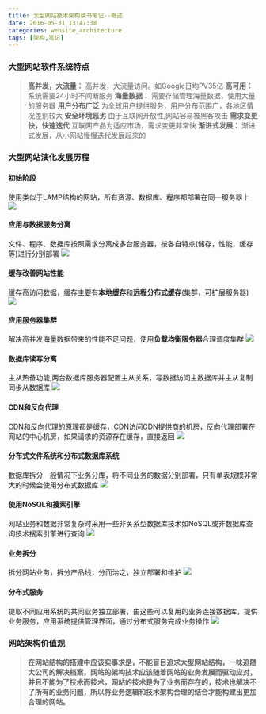 ```yaml
---
title: 大型网站技术架构读书笔记--概述
date: 2016-05-31 13:47:38
categories: website_architecture
tags: [架构,笔记]
---
```


### 大型网站软件系统特点
>**高并发，大流量：** 高并发，大流量访问。如Google日均PV35亿
**高可用：** 系统需要24小时不间断服务
**海量数据：** 需要存储管理海量数据，使用大量的服务器
**用户分布广泛** 为全球用户提供服务，用户分布范围广，各地区情况差别较大
**安全环境恶劣** 由于互联网开放性,网站容易被黑客攻击
**需求变更快，快速迭代** 互联网产品为适应市场，需求变更非常快
**渐进式发展：** 渐进式发展，从小网站慢慢迭代发展起来的

<!-- more -->

### 大型网站演化发展历程
#### 初始阶段
使用类似于LAMP结构的网站，所有资源、数据库、程序都部署在同一服务器上
![](https://static.tmaczhao.cn/images/large_website_notes/large_website_archi_1.1.png)

#### 应用与数据服务分离
文件、程序、数据库按照需求分离成多台服务器，按各自特点(储存，性能，缓存等)进行分别部署
![](https://static.tmaczhao.cn/images/large_website_notes/large_website_archi_1.2.png)

#### **缓存**改善网站性能
缓存高访问数据，缓存主要有**本地缓存**和**远程分布式缓存**(集群，可扩展服务器)
![](https://static.tmaczhao.cn/images/large_website_notes/large_website_archi_1.3.png)

#### 应用服务器集群
解决高并发海量数据带来的性能不足问题，使用**负载均衡服务器**合理调度集群
![](https://static.tmaczhao.cn/images/large_website_notes/large_website_archi_1.4.png)

#### 数据库读写分离
主从热备功能,两台数据库服务器配置主从关系，写数据访问主数据库并主从复制同步从数据库
![](https://static.tmaczhao.cn/images/large_website_notes/large_website_archi_1.5.png)

#### CDN和反向代理
CDN和反向代理的原理都是缓存，CDN访问CDN提供商的机房，反向代理部署在网站的中心机房，如果请求的资源存在缓存，直接返回
![](https://static.tmaczhao.cn/images/large_website_notes/large_website_archi_1.6.png)

#### 分布式文件系统和分布式数据库系统
数据库拆分一般情况下业务分库，将不同业务的数据分别部署，只有单表规模非常大的时候会使用分布式数据库
![](https://static.tmaczhao.cn/images/large_website_notes/large_website_archi_1.7.png)

#### 使用NoSQL和搜索引擎
网站业务和数据非常复杂时采用一些非关系型数据库技术如NoSQL或非数据库查询技术搜索引擎进行查询
![](https://static.tmaczhao.cn/images/large_website_notes/large_website_archi_1.8.png)

#### 业务拆分
拆分网站业务，拆分产品线，分而治之，独立部署和维护
![](https://static.tmaczhao.cn/images/large_website_notes/large_website_archi_1.9.png)

#### 分布式服务
提取不同应用系统的共同业务独立部署，由这些可以复用的业务连接数据库，提供业务服务，应用系统提供管理界面，通过分布式服务完成业务操作
![](https://static.tmaczhao.cn/images/large_website_notes/large_website_archi_1.10.png)


### 网站架构价值观
>**在网站结构的搭建中应该实事求是，不能盲目追求大型网站结构，一味追随大公司的解决档案，网站的架构技术应该随着网站的业务发展而驱动应对，并且不能为了技术而技术，网站的技术是为了业务而存在的，技术也解决不了所有的业务问题，所以将业务逻辑和技术架构合理的结合才能构建出更加合理的网站。**















